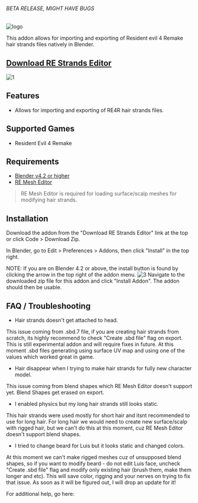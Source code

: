 ###### BETA RELEASE, MIGHT HAVE BUGS
![logo](https://github.com/user-attachments/assets/61bf6246-9d20-46e0-83ba-8454bbf5468b)

This addon allows for importing and exporting of Resident evil 4 Remake hair strands files natively in Blender.
## [Download RE Strands Editor](https://github.com/TheLeonX/RE-Strands-Editor/releases/latest)

![1](https://github.com/user-attachments/assets/3ced8d0c-bff3-41e0-aaf4-2540465d4246)

## Features
- Allows for importing and exporting of RE4R hair strands files.

## Supported Games
- Resident Evil 4 Remake

## Requirements
- [Blender v4.2 or higher](https://www.blender.org/download/)
- [RE Mesh Editor](https://github.com/NSACloud/RE-Mesh-Editor)
> RE Mesh Editor is required for loading surface/scalp meshes for modifying hair strands.

## Installation
Download the addon from the "Download RE Strands Editor" link at the top or click Code > Download Zip.

In Blender, go to Edit > Preferences > Addons, then click "Install" in the top right.

NOTE: If you are on Blender 4.2 or above, the install button is found by clicking the arrow in the top right of the addon menu.
![3](https://github.com/user-attachments/assets/cc3d238c-ed34-497c-8634-bba55ba2ed9e)
Navigate to the downloaded zip file for this addon and click "Install Addon". The addon should then be usable.

## FAQ / Troubleshooting
- Hair strands doesn't get attached to head.
  
This issue coming from .sbd.7 file, if you are creating hair strands from scratch, its highly recommend to check "Create .sbd file" flag on export. This is still experimental addon and will require fixes in future. At this moment .sbd files generating using surface UV map and using one of the values which worked great in game.


- Hair disappear when I trying to make hair strands for fully new character model.

  
This issue coming from blend shapes which RE Mesh Editor doesn't support yet. Blend Shapes get erased on export.


- I enabled physics but my long hair strands still looks static.

  
This hair strands were used mostly for short hair and itsnt recommended to use for long hair. For long hair we would need to create new surface/scalp with rigged hair, but we can't do this at this moment, cuz RE Mesh Editor doesn't support blend shapes.


- I tried to change beard for Luis but it looks static and changed colors.


At this moment we can't make rigged meshes cuz of unsupposed blend shapes, so if you want to modify beard - do not edit Luis face, uncheck "Create .sbd file" flag and modify only existing hair (brush them, make them longer and etc). This will save color, rigging and your nerves on trying to fix that issue. As soon as it will be figured out, I will drop an update for it!


For additional help, go here:
